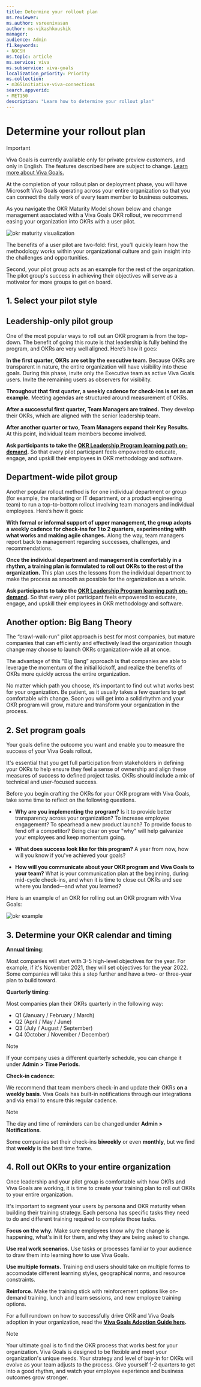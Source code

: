 ```yaml
---
title: Determine your rollout plan
ms.reviewer: 
ms.author: vsreenivasan
author: ms-vikashkoushik
manager: 
audience: Admin
f1.keywords:
- NOCSH
ms.topic: article
ms.service: viva
ms.subservice: viva-goals
localization_priority: Priority
ms.collection:  
- m365initiative-viva-connections  
search.appverid:
- MET150
description: "Learn how to determine your rollout plan"
---
```


# Determine your rollout plan

> [!IMPORTANT]
> Viva Goals is currently available only for private preview customers, and only in English. The features described here are subject to change. [Learn more about Viva Goals.](https://go.microsoft.com/fwlink/?linkid=2189933)

At the completion of your rollout plan or deployment phase, you will have Microsoft Viva Goals operating across your entire organization so that you can connect the daily work of every team member to business outcomes.

As you navigate the OKR Maturity Model shown below and change management associated with a Viva Goals OKR rollout, we recommend easing your organization into OKRs with a user pilot. 

![okr maturity visualization](../media/goals/1/13/a.png)

The benefits of a user pilot are two-fold: first, you’ll quickly learn how the methodology works within your organizational culture and gain insight into the challenges and opportunities.  

Second, your pilot group acts as an example for the rest of the organization. The pilot group's success in achieving their objectives will serve as a motivator for more groups to get on board.  

## 1. Select your pilot style 

## Leadership-only pilot group 

One of the most popular ways to roll out an OKR program is from the top-down. The benefit of going this route is that leadership is fully behind the program, and OKRs are very well aligned. Here’s how it goes: 

**In the first quarter, OKRs are set by the executive team.** Because OKRs are transparent in nature, the entire organization will have visibility into these goals. During this phase, invite only the Executive team as active Viva Goals users. Invite the remaining users as observers for visibility. 

**Throughout that first quarter, a weekly cadence for check-ins is set as an example.** Meeting agendas are structured around measurement of OKRs. 

**After a successful first quarter, Team Managers are trained.** They develop their OKRs, which are aligned with the senior leadership team. 

**After another quarter or two, Team Managers expand their Key Results.**  At this point, individual team members become involved.  

**Ask participants to take the [OKR Leadership Program learning path on-demand](/learn/paths/okr-champions).** So that every pilot participant feels empowered to educate, engage, and upskill their employees in OKR methodology and software.

## Department-wide pilot group 

Another popular rollout method is for one individual department or group (for example, the marketing or IT department, or a product engineering team) to run a top-to-bottom rollout involving team managers and individual employees. Here’s how it goes: 

**With formal or informal support of upper management, the group adopts a weekly cadence for check-ins for 1 to 2 quarters, experimenting with what works and making agile changes.** Along the way, team managers report back to management regarding successes, challenges, and recommendations. 

**Once the individual department and management is comfortably in a rhythm, a training plan is formulated to roll out OKRs to the rest of the organization.** This plan uses the lessons from the individual department to make the process as smooth as possible for the organization as a whole.  

**Ask participants to take the [OKR Leadership Program learning path on-demand](/learn/paths/okr-champions).** So that every pilot participant feels empowered to educate, engage, and upskill their employees in OKR methodology and software. 

## Another option: Big Bang Theory 

The “crawl-walk-run" pilot approach is best for most companies, but mature companies that can efficiently and effectively lead the organization though change may choose to launch OKRs organization-wide all at once.  

The advantage of this “Big Bang” approach is that companies are able to leverage the momentum of the initial kickoff, and realize the benefits of OKRs more quickly across the entire organization. 

No matter which path you choose, it’s important to find out what works best for your organization. Be patient, as it usually takes a few quarters to get comfortable with change. Soon you will get into a solid rhythm and your OKR program will grow, mature and transform your organization in the process.  

## 2. Set program goals

Your goals define the outcome you want and enable you to measure the success of your Viva Goals rollout.  

It's essential that you get full participation from stakeholders in defining your OKRs to help ensure they feel a sense of ownership and align these measures of success to defined project tasks. OKRs should include a mix of technical and user-focused success. 
 
 Before you begin crafting the OKRs for your OKR program with Viva Goals, take some time to reflect on the following questions. 

- **Why are you implementing the program?** Is it to provide better transparency across your organization? To increase employee engagement? To spearhead a new product launch? To provide focus to fend off a competitor? Being clear on your "why" will help galvanize your employees and keep momentum going. 

- **What does success look like for this program?** A year from now, how will you know if you've achieved your goals?

- **How will you communicate about your OKR program and Viva Goals to your team?** What is your communication plan at the beginning, during mid-cycle check-ins, and when it is time to close out OKRs and see where you landed—and what you learned? 

Here is an example of an OKR for rolling out an OKR program with Viva Goals: 

![okr example](../media/goals/1/13/b.png)
## 3. Determine your OKR calendar and timing

**Annual timing**:

Most companies will start with 3-5 high-level objectives for the year. For example, if it's November 2021, they will set objectives for the year 2022. Some companies will take this a step further and have a two- or three-year plan to build toward.

**Quarterly timing**:

Most companies plan their OKRs quarterly in the following way:

- Q1 (January / February / March)
- Q2 (April / May / June)
- Q3 (July / August / September)
- Q4 (October / November / December)

> [!NOTE]
> If your company uses a different quarterly schedule, you can change it under **Admin > Time Periods**.

**Check-in cadence:**

We recommend that team members check-in and update their OKRs **on a weekly basis**. Viva Goals has built-in notifications through our integrations and via email to ensure this regular cadence. 

> [!NOTE]
> The day and time of reminders can be changed under **Admin > Notifications**.

Some companies set their check-ins **biweekly** or even **monthly**, but we find that **weekly** is the best time frame.

## 4. Roll out OKRs to your entire organization 

Once leadership and your pilot group is comfortable with how OKRs and Viva Goals are working, it is time to create your training plan to roll out OKRs to your entire organization.

It's important to segment your users by persona and OKR maturity when building their training strategy. Each persona has specific tasks they need to do and different training required to complete those tasks.

**Focus on the why.** Make sure employees know why the change is happening, what's in it for them, and why they are being asked to change.

**Use real work scenarios.** Use tasks or processes familiar to your audience to draw them into learning how to use Viva Goals. 

**Use multiple formats.** Training end users should take on multiple forms to accomodate different learning styles, geographical norms, and resource constraints.

**Reinforce.** Make the training stick with reinforcement options like on-demand training, lunch and learn sessions, and new employee training options.

For a full rundown on how to successfully drive OKR and Viva Goals adoption in your organization, read the **[Viva Goals Adoption Guide here](https://go.microsoft.com/fwlink/?linkid=2193441).** 

> [!NOTE]
> Your ultimate goal is to find the OKR process that works best for your organization. Viva Goals is designed to be flexible and meet your organization's unique needs. Your strategy and level of buy-in for OKRs will evolve as your team adjusts to the process. Give yourself 1-2 quarters to get into a good rhythm, and watch your employee experience and business outcomes grow stronger.  

